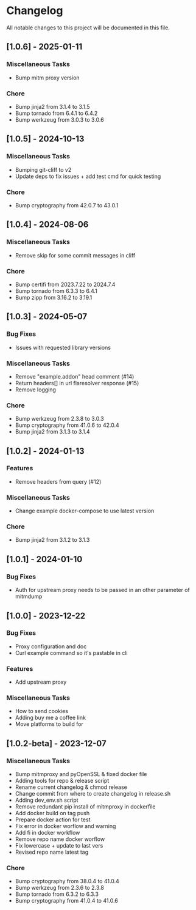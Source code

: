 # Changelog

All notable changes to this project will be documented in this file.

## [1.0.6] - 2025-01-11

### Miscellaneous Tasks

- Bump mitm proxy version

### Chore

- Bump jinja2 from 3.1.4 to 3.1.5
- Bump tornado from 6.4.1 to 6.4.2
- Bump werkzeug from 3.0.3 to 3.0.6

## [1.0.5] - 2024-10-13

### Miscellaneous Tasks

- Bumping git-cliff to v2
- Update deps to fix issues + add test cmd for quick testing

### Chore

- Bump cryptography from 42.0.7 to 43.0.1

## [1.0.4] - 2024-08-06

### Miscellaneous Tasks

- Remove skip for some commit messages in cliff

### Chore

- Bump certifi from 2023.7.22 to 2024.7.4
- Bump tornado from 6.3.3 to 6.4.1
- Bump zipp from 3.16.2 to 3.19.1

## [1.0.3] - 2024-05-07

### Bug Fixes

- Issues with requested library versions

### Miscellaneous Tasks

- Remove "example.addon" head comment (#14)
- Return headers[] in url flaresolver response (#15)
- Remove logging

### Chore

- Bump werkzeug from 2.3.8 to 3.0.3
- Bump cryptography from 41.0.6 to 42.0.4
- Bump jinja2 from 3.1.3 to 3.1.4

## [1.0.2] - 2024-01-13

### Features

- Remove headers from query (#12)

### Miscellaneous Tasks

- Change example docker-compose to use latest version

### Chore

- Bump jinja2 from 3.1.2 to 3.1.3

## [1.0.1] - 2024-01-10

### Bug Fixes

- Auth for upstream proxy needs to be passed in an other parameter of mitmdump

## [1.0.0] - 2023-12-22

### Bug Fixes

- Proxy configuration and doc
- Curl example command so it's pastable in cli

### Features

- Add upstream proxy

### Miscellaneous Tasks

- How to send cookies
- Adding buy me a coffee link
- Move platforms to build for

## [1.0.2-beta] - 2023-12-07

### Miscellaneous Tasks

- Bump mitmproxy and pyOpenSSL & fixed docker file
- Adding tools for repo & release script
- Rename current changelog & chmod release
- Change commit from where to create changelog in release.sh
- Adding dev_env.sh script
- Remove redundant pip install of mitmproxy in dockerfile
- Add docker build on tag push
- Prepare docker action for test
- Fix error in docker worflow and warning
- Add fi in docker workflow
- Remove repo name docker worflow
- Fix lowercase + update to last vers
- Revised repo name latest tag

### Chore

- Bump cryptography from 38.0.4 to 41.0.4
- Bump werkzeug from 2.3.6 to 2.3.8
- Bump tornado from 6.3.2 to 6.3.3
- Bump cryptography from 41.0.4 to 41.0.6

<!-- generated by git-cliff -->
